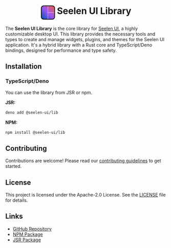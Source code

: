 <h1 align="center">
  <img src="https://raw.githubusercontent.com/eythaann/Seelen-UI/812f64d29162fe49da6f621d5e2a3e4852b8b8b1/documentation/images/logo.svg" width="44" align="top" alt="Seelen UI Logo" />
  Seelen UI Library
</h1>

The **Seelen UI Library** is the core library for [Seelen UI](https://github.com/eythaann/seelen-ui), a highly
customizable desktop UI. This library provides the necessary tools and types to create and manage widgets, plugins, and
themes for the Seelen UI application. It's a hybrid library with a Rust core and TypeScript/Deno bindings, designed for
performance and type safety.

## Installation

### TypeScript/Deno

You can use the library from JSR or npm.

**JSR:**

```sh
deno add @seelen-ui/lib
```

**NPM:**

```sh
npm install @seelen-ui/lib
```

## Contributing

Contributions are welcome! Please read our [contributing guidelines](contributing.md) to get started.

## License

This project is licensed under the Apache-2.0 License. See the [LICENSE](LICENSE) file for details.

## Links

- [GitHub Repository](https://github.com/Seelen-Inc/slu-lib)
- [NPM Package](https://npmjs.com/package/@seelen-ui/lib)
- [JSR Package](https://jsr.io/@seelen-ui/lib)

